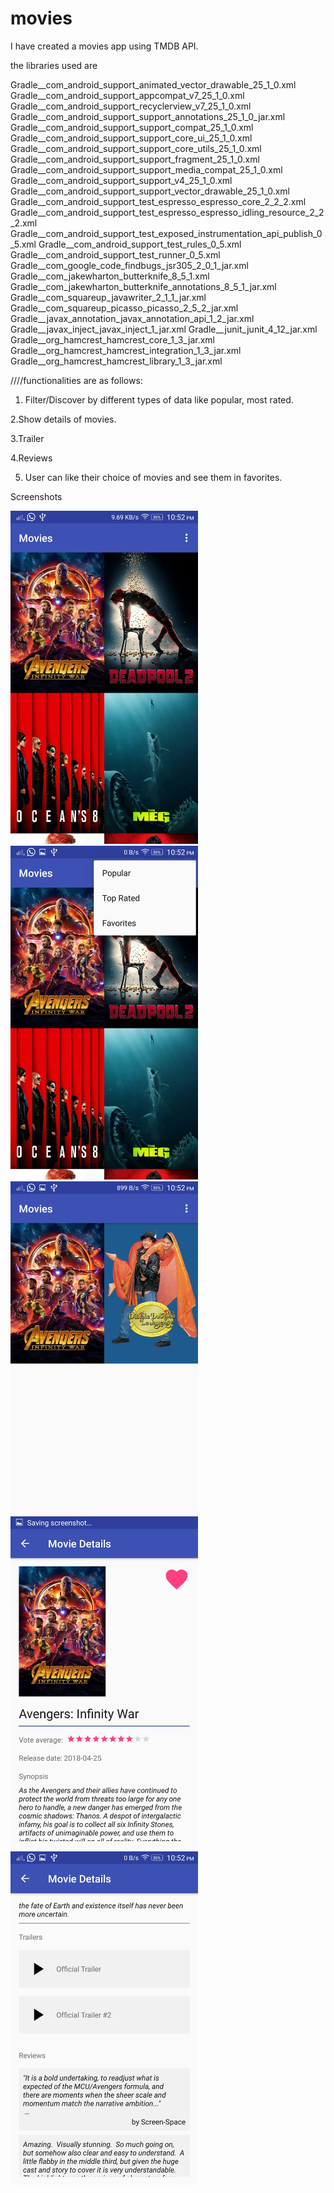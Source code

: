 # movies

I have created a movies app using TMDB API.

the libraries used are

Gradle__com_android_support_animated_vector_drawable_25_1_0.xml Gradle__com_android_support_appcompat_v7_25_1_0.xml Gradle__com_android_support_recyclerview_v7_25_1_0.xml Gradle__com_android_support_support_annotations_25_1_0_jar.xml Gradle__com_android_support_support_compat_25_1_0.xml Gradle__com_android_support_support_core_ui_25_1_0.xml Gradle__com_android_support_support_core_utils_25_1_0.xml Gradle__com_android_support_support_fragment_25_1_0.xml Gradle__com_android_support_support_media_compat_25_1_0.xml Gradle__com_android_support_support_v4_25_1_0.xml Gradle__com_android_support_support_vector_drawable_25_1_0.xml Gradle__com_android_support_test_espresso_espresso_core_2_2_2.xml Gradle__com_android_support_test_espresso_espresso_idling_resource_2_2_2.xml Gradle__com_android_support_test_exposed_instrumentation_api_publish_0_5.xml Gradle__com_android_support_test_rules_0_5.xml Gradle__com_android_support_test_runner_0_5.xml Gradle__com_google_code_findbugs_jsr305_2_0_1_jar.xml Gradle__com_jakewharton_butterknife_8_5_1.xml Gradle__com_jakewharton_butterknife_annotations_8_5_1_jar.xml Gradle__com_squareup_javawriter_2_1_1_jar.xml Gradle__com_squareup_picasso_picasso_2_5_2_jar.xml Gradle__javax_annotation_javax_annotation_api_1_2_jar.xml Gradle__javax_inject_javax_inject_1_jar.xml Gradle__junit_junit_4_12_jar.xml Gradle__org_hamcrest_hamcrest_core_1_3_jar.xml Gradle__org_hamcrest_hamcrest_integration_1_3_jar.xml Gradle__org_hamcrest_hamcrest_library_1_3_jar.xml

  ////functionalities are as follows:

1. Filter/Discover by different types of data like popular, most rated.

2.Show details of movies.

3.Trailer

4.Reviews

5. User can like their choice of movies and see them in favorites.

Screenshots





<img src = "images/Home.jpeg" width="300">

<img src  = "images/Home_options.jpeg" width  ="300">
<img src = "images/Favorites.jpeg" width="300">
<img src = "images/Details%201.jpeg" width="300">

<img src = "images/Details%202.jpeg" width="300">
